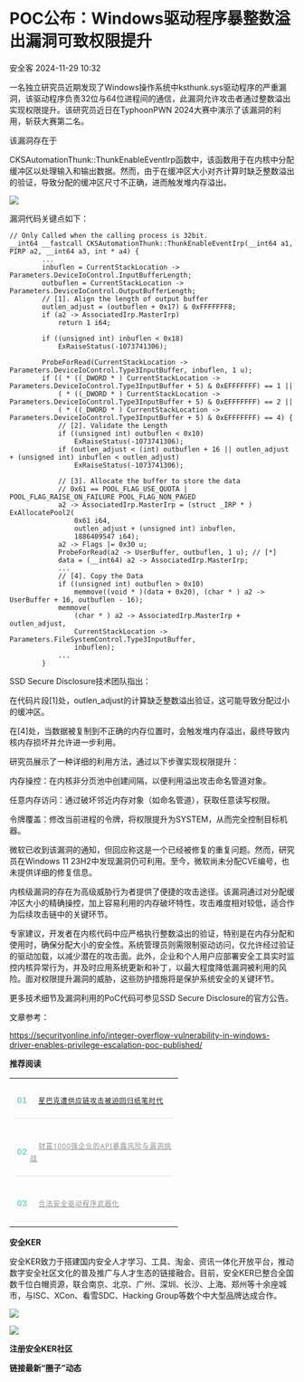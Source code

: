 #  POC公布：Windows驱动程序暴整数溢出漏洞可致权限提升   
 安全客   2024-11-29 10:32  
  
一名独立研究员近期发现了Windows操作系统中ksthunk.sys驱动程序的严重漏洞，该驱动程序负责32位与64位进程间的通信，此漏洞允许攻击者通过整数溢出实现权限提升。该研究员近日在TyphoonPWN 2024大赛中演示了该漏洞的利用，斩获大赛第二名。  
  
  
该漏洞存在于  
  
CKSAutomationThunk::ThunkEnableEventIrp函数中，该函数用于在内核中分配缓冲区以处理输入和输出数据。然而，由于在缓冲区大小对齐计算时缺乏整数溢出的验证，导致分配的缓冲区尺寸不正确，进而触发堆内存溢出。  
  
  
![](https://mmbiz.qpic.cn/sz_mmbiz_jpg/Ok4fxxCpBb59WoxddDT09tshuu9wz6Wabo6qIwR3ROktdwrdXiaSBTTcoNicWiaVibL8E9JP7Q8gJIzUN4N9XIWy7A/640?wx_fmt=jpeg&from=appmsg "")  
  
  
漏洞代码关键点如下：  
```
// Only Called when the calling process is 32bit.
__int64 __fastcall CKSAutomationThunk::ThunkEnableEventIrp(__int64 a1, PIRP a2, __int64 a3, int * a4) {
        ...
        inbuflen = CurrentStackLocation -> Parameters.DeviceIoControl.InputBufferLength;
        outbuflen = CurrentStackLocation -> Parameters.DeviceIoControl.OutputBufferLength;
        // [1]. Align the length of output buffer
        outlen_adjust = (outbuflen + 0x17) & 0xFFFFFFF8;
        if (a2 -> AssociatedIrp.MasterIrp)
            return 1 i64;

        if ((unsigned int) inbuflen < 0x18)
            ExRaiseStatus(-1073741306);

        ProbeForRead(CurrentStackLocation -> Parameters.DeviceIoControl.Type3InputBuffer, inbuflen, 1 u);
        if (( * ((_DWORD * ) CurrentStackLocation -> Parameters.DeviceIoControl.Type3InputBuffer + 5) & 0xEFFFFFFF) == 1 ||
            ( * ((_DWORD * ) CurrentStackLocation -> Parameters.DeviceIoControl.Type3InputBuffer + 5) & 0xEFFFFFFF) == 2 ||
            ( * ((_DWORD * ) CurrentStackLocation -> Parameters.DeviceIoControl.Type3InputBuffer + 5) & 0xEFFFFFFF) == 4) {
            // [2]. Validate the Length
            if ((unsigned int) outbuflen < 0x10)
                ExRaiseStatus(-1073741306);
            if (outlen_adjust < (int) outbuflen + 16 || outlen_adjust + (unsigned int) inbuflen < outlen_adjust)
                ExRaiseStatus(-1073741306);

            // [3]. Allocate the buffer to store the data
            // 0x61 == POOL_FLAG_USE_QUOTA | POOL_FLAG_RAISE_ON_FAILURE POOL_FLAG_NON_PAGED
            a2 -> AssociatedIrp.MasterIrp = (struct _IRP * ) ExAllocatePool2(
                0x61 i64,
                outlen_adjust + (unsigned int) inbuflen,
                1886409547 i64);
            a2 -> Flags |= 0x30 u;
            ProbeForRead(a2 -> UserBuffer, outbuflen, 1 u); // [*] 
            data = (__int64) a2 -> AssociatedIrp.MasterIrp;
            ...
            // [4]. Copy the Data
            if ((unsigned int) outbuflen > 0x10)
                memmove((void * )(data + 0x20), (char * ) a2 -> UserBuffer + 16, outbuflen - 16);
            memmove(
                (char * ) a2 -> AssociatedIrp.MasterIrp + outlen_adjust,
                CurrentStackLocation -> Parameters.FileSystemControl.Type3InputBuffer,
                inbuflen);
            ...
        }
```  
  
  
SSD Secure Disclosure技术团队指出：  
  
  
在代码片段[1]处，outlen_adjust的计算缺乏整数溢出验证，这可能导致分配过小的缓冲区。  
  
  
在[4]处，当数据被复制到不正确的内存位置时，会触发堆内存溢出，最终导致内核内存损坏并允许进一步利用。  
  
  
研究员展示了一种详细的利用方法，通过以下步骤实现权限提升：  
  
  
内存操控：在内核非分页池中创建间隔，以便利用溢出攻击命名管道对象。  
  
任意内存访问：通过破坏邻近内存对象（如命名管道），获取任意读写权限。  
  
令牌覆盖：修改当前进程的令牌，将权限提升为SYSTEM，从而完全控制目标机器。  
  
  
微软已收到该漏洞的通知，但回应称这是一个已经被修复的重复问题。然而，研究员在Windows 11 23H2中发现漏洞仍可利用。至今，微软尚未分配CVE编号，也未提供详细的修复信息。  
  
  
内核级漏洞的存在为高级威胁行为者提供了便捷的攻击途径。该漏洞通过对分配缓冲区大小的精确操控，加上容易利用的内存破坏特性，攻击难度相对较低，适合作为后续攻击链中的关键环节。  
  
  
专家建议，开发者在内核代码中应严格执行整数溢出的验证，特别是在内存分配和使用时，确保分配大小的安全性。系统管理员则需限制驱动访问，仅允许经过验证的驱动加载，以减少潜在的攻击面。此外，企业和个人用户应部署安全工具实时监控内核异常行为，并及时应用系统更新和补丁，以最大程度降低漏洞被利用的风险。面对权限提升漏洞的威胁，这些防护措施将是保护系统安全的关键环节。  
  
  
更多技术细节及漏洞利用的PoC代码可参见SSD Secure Disclosure的官方公告。  
  
  
文章参考：  
  
https://securityonline.info/integer-overflow-vulnerability-in-windows-driver-enables-privilege-escalation-poc-published/  
  
  
**推荐阅读**  
  
  
  
  
  
<table><tbody><tr opera-tn-ra-comp="_$.pages:0.layers:0.comps:17.classicTable1:0"><td colspan="1" rowspan="1" opera-tn-ra-cell="_$.pages:0.layers:0.comps:17.classicTable1:0.td@@0" style="border-color: rgb(62, 62, 62);border-style: none;" width="100.0000%"><section><section style="display: flex;flex-flow: row;margin-top: 10px;margin-right: 0%;margin-left: 0%;justify-content: flex-start;"><section style="display: inline-block;vertical-align: middle;width: auto;min-width: 10%;height: auto;flex: 0 0 auto;align-self: center;box-shadow: rgb(0, 0, 0) 0px 0px 0px;"><section style="font-size: 14px;color: rgb(115, 215, 200);line-height: 1;letter-spacing: 0px;text-align: center;"><p><strong>01</strong></p></section></section><section style="display: inline-block;vertical-align: middle;width: auto;flex: 100 100 0%;align-self: center;height: auto;"><section style="font-size: 14px;letter-spacing: 1px;line-height: 1.8;color: rgb(140, 140, 140);"><p style=""><span style="color: rgb(224, 224, 224);">｜</span><a target="_blank" href="https://mp.weixin.qq.com/s?__biz=MzA5ODA0NDE2MA==&amp;mid=2649787474&amp;idx=1&amp;sn=849c75157b64bc5027ef6186f490c805&amp;scene=21#wechat_redirect" textvalue="星巴克遭供应链攻击被迫回归纸笔时代" linktype="text" imgurl="" imgdata="null" data-itemshowtype="0" tab="innerlink" data-linktype="2"><span style="font-size: 12px;">星巴克遭供应链攻击被迫回归纸笔时代</span></a><span style="font-size: 12px;"></span></p></section></section></section><section style="margin: 5px 0%;"><section style="background-color: rgb(224, 224, 224);height: 1px;"><svg viewBox="0 0 1 1" style="float:left;line-height:0;width:0;vertical-align:top;"></svg></section></section></section></td></tr><tr opera-tn-ra-comp="_$.pages:0.layers:0.comps:17.classicTable1:1"><td colspan="1" rowspan="1" opera-tn-ra-cell="_$.pages:0.layers:0.comps:17.classicTable1:1.td@@0" style="border-color: rgb(62, 62, 62);border-style: none;" width="100.0000%"><section><section style="display: flex;flex-flow: row;margin-top: 10px;margin-right: 0%;margin-left: 0%;justify-content: flex-start;"><section style="display: inline-block;vertical-align: middle;width: auto;min-width: 10%;height: auto;flex: 0 0 auto;align-self: center;"><section style="font-size: 14px;color: rgb(115, 215, 200);line-height: 1;letter-spacing: 0px;text-align: center;"><p><strong>02</strong></p></section></section><section style="display: inline-block;vertical-align: middle;width: auto;flex: 100 100 0%;align-self: center;height: auto;"><section style="font-size: 14px;letter-spacing: 1px;line-height: 1.8;color: rgb(140, 140, 140);"><p style=""><span style="color: rgb(224, 224, 224);">｜</span><span style="font-size: 12px;"><a target="_blank" href="https://mp.weixin.qq.com/s?__biz=MzA5ODA0NDE2MA==&amp;mid=2649787467&amp;idx=1&amp;sn=a415a569eadfb841c7db9ab18a3b9dee&amp;scene=21#wechat_redirect" textvalue="财富1000强企业的API暴露风险与漏洞挑战" linktype="text" imgurl="" imgdata="null" data-itemshowtype="0" tab="innerlink" data-linktype="2" style="outline: 0px;color: var(--weui-LINK);cursor: default;font-family: &#34;PingFang SC&#34;, system-ui, -apple-system, BlinkMacSystemFont, &#34;Helvetica Neue&#34;, &#34;Hiragino Sans GB&#34;, &#34;Microsoft YaHei UI&#34;, &#34;Microsoft YaHei&#34;, Arial, sans-serif;font-size: 14px;letter-spacing: 1px;background-color: rgb(255, 255, 255);"><span style="-webkit-tap-highlight-color: transparent;outline: 0px;font-size: 12px;">财富1000强企业的API暴露风险与漏洞挑战</span></a></span></p></section></section></section><section style="margin: 5px 0%;"><section style="background-color: rgb(224, 224, 224);height: 1px;"><svg viewBox="0 0 1 1" style="float:left;line-height:0;width:0;vertical-align:top;"></svg></section></section></section></td></tr><tr opera-tn-ra-comp="_$.pages:0.layers:0.comps:17.classicTable1:2"><td colspan="1" rowspan="1" opera-tn-ra-cell="_$.pages:0.layers:0.comps:17.classicTable1:2.td@@0" style="border-color: rgb(62, 62, 62);border-style: none;" width="100.0000%"><section><section style="display: flex;flex-flow: row;margin-top: 10px;margin-right: 0%;margin-left: 0%;justify-content: flex-start;"><section style="display: inline-block;vertical-align: middle;width: auto;min-width: 10%;height: auto;flex: 0 0 auto;align-self: center;"><section style="font-size: 14px;color: rgb(115, 215, 200);line-height: 1;letter-spacing: 0px;text-align: center;"><p><strong>03</strong></p></section></section><section style="display: inline-block;vertical-align: middle;width: auto;flex: 100 100 0%;align-self: center;height: auto;"><section style="font-size: 14px;letter-spacing: 1px;line-height: 1.8;color: rgb(140, 140, 140);"><p style=""><span style="color: rgb(224, 224, 224);">｜</span><span style="font-size: 12px;"><a target="_blank" href="https://mp.weixin.qq.com/s?__biz=MzA5ODA0NDE2MA==&amp;mid=2649787441&amp;idx=1&amp;sn=dbc4fcc0a87e9e439ff0c365baac33ec&amp;scene=21#wechat_redirect" textvalue="合法安全驱动程序武器化" linktype="text" imgurl="" imgdata="null" data-itemshowtype="0" tab="innerlink" data-linktype="2" style="outline: 0px;color: var(--weui-LINK);cursor: default;font-family: &#34;PingFang SC&#34;, system-ui, -apple-system, BlinkMacSystemFont, &#34;Helvetica Neue&#34;, &#34;Hiragino Sans GB&#34;, &#34;Microsoft YaHei UI&#34;, &#34;Microsoft YaHei&#34;, Arial, sans-serif;font-size: 14px;letter-spacing: 1px;background-color: rgb(255, 255, 255);"><span style="-webkit-tap-highlight-color: transparent;outline: 0px;font-size: 12px;">合法安全驱动程序武器化</span></a></span></p></section></section></section><section style="margin: 5px 0%;"><section style="background-color: rgb(224, 224, 224);height: 1px;"><svg viewBox="0 0 1 1" style="float:left;line-height:0;width:0;vertical-align:top;"></svg></section></section></section></td></tr></tbody></table>  
  
  
**安全KER**  
  
  
安全KER致力于搭建国内安全人才学习、工具、淘金、资讯一体化开放平台，推动数字安全社区文化的普及推广与人才生态的链接融合。目前，安全KER已整合全国数千位白帽资源，联合南京、北京、广州、深圳、长沙、上海、郑州等十余座城市，与ISC、XCon、看雪SDC、Hacking Group等数个中大型品牌达成合作。  
  
![](https://mmbiz.qpic.cn/sz_mmbiz_png/Ok4fxxCpBb59WoxddDT09tshuu9wz6WauWhEbgUONSMsCMEJcVwumvp8Fr0kABgVSdPw3wdLCOTibr73Ev6RBaQ/640?wx_fmt=png&from=appmsg "")  
  
![](https://mmbiz.qpic.cn/sz_mmbiz_png/Ok4fxxCpBb59WoxddDT09tshuu9wz6WaUSoiczqXTnbrN6eH4YKfia7QCeoQv9WRCgI6ScwKbHG3leDdXzvkbjug/640?wx_fmt=png&from=appmsg "")  
  
**注册安全KER社区**  
  
**链接最新“圈子”动态**  
  
